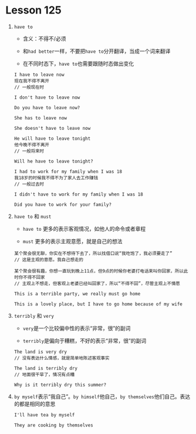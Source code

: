# Lesson 125

1. `have to`

   - 含义：不得不/必须

   - 和`had better`一样，不要把`have to`分开翻译，当成一个词来翻译

   - 在不同时态下，`have to`也需要跟随时态做出变化

   ```
   I have to leave now
   现在我不得不离开
   // 一般现在时

   I don't have to leave now

   Do you have to leave now?

   She has to leave now

   She doesn't have to leave now

   He will have to leave tonight
   他今晚不得不离开
   // 一般将来时

   Will he have to leave tonight?

   I had to work for my family when I was 18
   我18岁的时候我不得不为了家人去工作赚钱
   // 一般过去时

   I didn't have to work for my family when I was 18

   Did you have to work for your family?
   ```

2. `have to` 和 `must`

   - `have to` 更多的表示客观情况，如他人的命令或者章程

   - `must` 更多的表示主观意愿，就是自己的想法

   ```
   某个聚会很无聊，你实在不想待下去了，所以找借口说“我吃饱了，我必须要走了”
   // 这是主观的意愿。我自己想走的

   某个聚会很有趣，你想一直玩到晚上11点，但9点的时候你老婆打电话来叫你回家，所以此时你不得不回家
   // 主观上不想走，但客观上老婆已经叫回家了，所以“不得不回”，尽管主观上不情愿
   ```

   ```
   This is a terrible party, we really must go home

   This is a lovely place, but I have to go home because of my wife
   ```

3. `terribly` 和 `very`

   - `very`是一个比较偏中性的表示“非常，很”的副词

   - `terribly`是偏向于糟糕，不好的表示“非常，很”的副词

   ```
   The land is very dry
   // 没有表达什么情感，就是简单地陈述客观事实

   The land is terribly dry
   // 地面很干旱了，情况有点糟

   Why is it terribly dry this summer?
   ```

4. `by myself`表示“我自己”。`by himself`他自己，`by themselves`他们自己。表达的都是相同的意思

   ```
   I'll have tea by myself

   They are cooking by themselves
   ```
